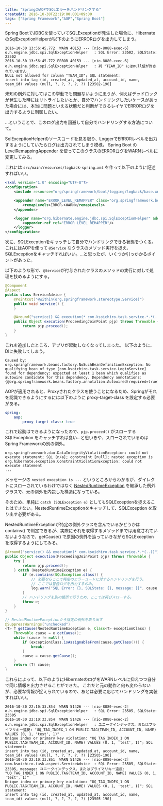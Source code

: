 ```yaml
---
title: "SpringのAOPでSQLエラーをハンドリングする"
createdAt: 2016-10-30T22:19:00.001+09:00
tags: ["Spring Framework","AOP","Spring Boot"]
---
```

Spring BootでJDBCを使っていてSQLExceptionが発生した場合に、HibernateのSqlExceptionHelperが以下のようにERRORログを出力してしまう。

```
2016-10-30 13:56:45.772  WARN 40153 --- [nio-8080-exec-6] o.h.engine.jdbc.spi.SqlExceptionHelper   : SQL Error: 23502, SQLState: 23502
2016-10-30 13:56:45.772 ERROR 40153 --- [nio-8080-exec-6] o.h.engine.jdbc.spi.SqlExceptionHelper   : 列 "TEAM_ID" にはnull値が許されていません
NULL not allowed for column "TEAM_ID"; SQL statement:
insert into tag (id, created_at, updated_at, account_id, name, team_id) values (null, ?, ?, ?, ?, ?) [23502-190]
```

未知の例外に対してはこの挙動でも問題ないように思うが、例えばデッドロックが発生した時にはリトライしたいとか、自分でハンドリングしたいケースがあった場合には、本当に問題といえる状態だと判断ができるレイヤでERRORログを出力するように制御したい。

…ということで、このログ出力を回避して自分でハンドリングする方法について。
<!--more-->

SqlExceptionHelperのソースコードを見る限り、LoggerでERRORレベルを出力するようにしていたらログは出力されてしまう模様。
Spring Boot の [LevelRemappingAppender](https://github.com/spring-projects/spring-boot/blob/v1.3.2.RELEASE/spring-boot/src/main/java/org/springframework/boot/logging/logback/LevelRemappingAppender.java) を使ってこのクラスのERRORログをWARNレベルに変更してみる。

これには `src/main/resources/logback-spring.xml` を作って以下のように記述すればいい。

```xml
<?xml version="1.0" encoding="UTF-8"?>
<configuration>
    <include resource="org/springframework/boot/logging/logback/base.xml" />

    <appender name="ERROR_LEVEL_REMAPPER" class="org.springframework.boot.logging.logback.LevelRemappingAppender">
        <remapLevels>ERROR->WARN</remapLevels>
    </appender>

    <logger name="org.hibernate.engine.jdbc.spi.SqlExceptionHelper" additivity="false">
        <appender-ref ref="ERROR_LEVEL_REMAPPER"/>
    </logger>
</configuration>
```

次に、SQLExceptionをキャッチして自分でハンドリングできる状態をつくる。
これにはAOPを使って `@Service` なクラスのメソッド実行を捉え、SQLExceptionをキャッチすればいい。…と思ったが、いくつか引っかかるポイントがあった。

以下のような形で、`@Service`が付与されたクラスのメソッドの実行に対して処理を挟めるようにする。

```java
@Component
@Aspect
public class ServiceAdvice {
    @Pointcut("@within(org.springframework.stereotype.Service)")
    public void service() {
    }

    @Around("service() && execution(* com.ksoichiro.task.service.*.*(..))")
    public Object execution(ProceedingJoinPoint pjp) throws Throwable {
        return pjp.proceed();
    }
}    
```

これを追加したところ、アプリが起動しなくなってしまった。
以下のように、DIに失敗してしまう。

```
Caused by: org.springframework.beans.factory.NoSuchBeanDefinitionException: No qualifying bean of type [com.ksoichiro.task.service.LoginService] found for dependency: expected at least 1 bean which qualifies as autowire candidate for this dependency. Dependency annotations: {@org.springframework.beans.factory.annotation.Autowired(required=true)}
```

AOPが適用されると、Proxyされたクラスを使うことになるため、Springがそれを認識できるようにするには以下のように proxy-target-class を設定する必要がある。

```yaml
spring:
    aop:
        proxy-target-class: true
```

これで起動はできるようになったので、`pjp.proceed()` がスローする SQLException をキャッチすれば良い…と思いきや、スローされているのはSpring Frameworkの別の例外。

```
org.springframework.dao.DataIntegrityViolationException: could not execute statement; SQL [n/a]; constraint [null]; nested exception is org.hibernate.exception.ConstraintViolationException: could not execute statement
...
```

メッセージの `nested exception is ...` というところからわかるが、ダイレクトにスローされているわけではなく [NestedRuntimeException](http://docs.spring.io/spring/docs/4.2.4.RELEASE/javadoc-api/org/springframework/core/NestedRuntimeException.html) を継承した例外クラスで、元の例外を内包した構造になっている。

そのため、単純に `catch (SQLException e)` としてもSQLExceptionを捉えることはできない。NestedRuntimeExceptionをキャッチして、SQLException を取り出す必要がある。

NestedRuntimeExceptionが特定の例外クラスを含んでいるかどうかは contains() で判定できるが、実際にそれを取得するメソッドまでは用意されていないようなので、getCause() で原因の例外を辿っていきながらSQLExceptionを取得するようにしてみる。

```java
@Around("service() && execution(* com.ksoichiro.task.service.*.*(..))")
public Object execution(ProceedingJoinPoint pjp) throws Throwable {
    try {
        return pjp.proceed();
    } catch (NestedRuntimeException e) {
        if (e.contains(SQLException.class)) {
            // 必要ならここで特定のエラーコードに対するハンドリングを行う。
            // ここでは警告ログを出力するのみ。
            log.warn("SQL Error: {}, SQLState: {}, message: {}", cause.getErrorCode(), cause.getSQLState(), cause.getMessage());
        }
        // ハンドリングを別の箇所で行うため、ここでは再びスローする。
        throw e;
    }
}

// NestedRuntimeExceptionから指定の例外を取り出す
@SuppressWarnings("unchecked")
<T> T getCause(NestedRuntimeException e, Class<T> exceptionClass) {
    Throwable cause = e.getCause();
    while (cause != null) {
        if (exceptionClass.isAssignableFrom(cause.getClass())) {
            break;
        }
        cause = cause.getCause();
    }
    return (T) cause;
}
```

これらによって、以下のようにHibernateのログをWARNレベルに抑えつつ自分で同じ情報を出力させることができた。
これだと元の動作と何も変わらないが、必要な情報が捉えられているので、あとは必要に応じてハンドリングを実装すればいい。

```
2016-10-30 22:10:33.854  WARN 51426 --- [nio-8080-exec-2] o.h.engine.jdbc.spi.SqlExceptionHelper   : SQL Error: 23505, SQLState: 23505
2016-10-30 22:10:33.854  WARN 51426 --- [nio-8080-exec-2] o.h.engine.jdbc.spi.SqlExceptionHelper   : ユニークインデックス、またはプライマリキー違反: "UQ_TAG_INDEX_1 ON PUBLIC.TAG(TEAM_ID, ACCOUNT_ID, NAME) VALUES (0, 1, 'test', 1)"
Unique index or primary key violation: "UQ_TAG_INDEX_1 ON PUBLIC.TAG(TEAM_ID, ACCOUNT_ID, NAME) VALUES (0, 1, 'test', 1)"; SQL statement:
insert into tag (id, created_at, updated_at, account_id, name, team_id) values (null, ?, ?, ?, ?, ?) [23505-190]
2016-10-30 22:10:33.861  WARN 51426 --- [nio-8080-exec-2] com.ksoichiro.task.aspect.ServiceAdvice  : SQL Error: 23505, SQLState: 23505, message: ユニークインデックス、またはプライマリキー違反: "UQ_TAG_INDEX_1 ON PUBLIC.TAG(TEAM_ID, ACCOUNT_ID, NAME) VALUES (0, 1, 'test', 1)"
Unique index or primary key violation: "UQ_TAG_INDEX_1 ON PUBLIC.TAG(TEAM_ID, ACCOUNT_ID, NAME) VALUES (0, 1, 'test', 1)"; SQL statement:
insert into tag (id, created_at, updated_at, account_id, name, team_id) values (null, ?, ?, ?, ?, ?) [23505-190]
```
